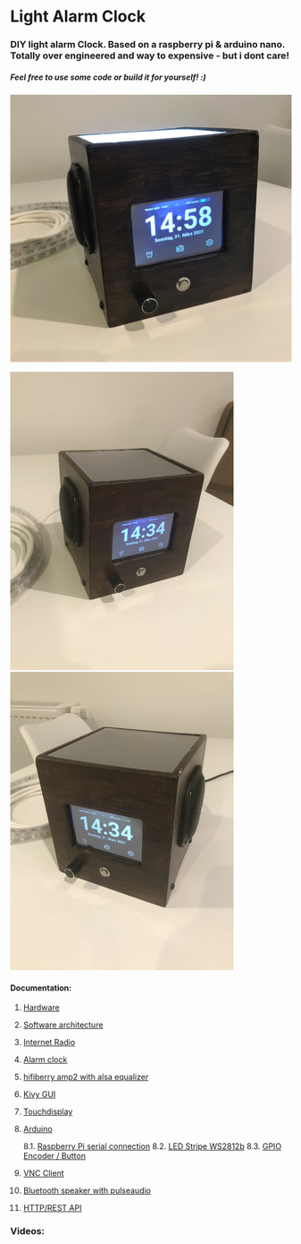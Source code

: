 # Light Alarm Clock

### DIY light alarm Clock. Based on a raspberry pi & arduino nano. Totally over engineered and way to expensive - but i dont care! 
##### Feel free to use some code or build it for yourself! :)

<p float="center">
<img src="https://github.com/lukasbenz/lightAlarmClock/blob/develop/docuImg/outside/main.JPG" width="1000" />
</p>
<p float="left">
  <img src="https://github.com/lukasbenz/lightAlarmClock/blob/develop/docuImg/outside/left.JPG" width="400" />
  <img src="https://github.com/lukasbenz/lightAlarmClock/blob/develop/docuImg/outside/right.JPG" width="400" />
</p>

#### Documentation:
 1. [Hardware](documentation/1_hardware.md)
 2. [Software architecture](documentation/2_softwareArchitecture.md)
 3. [Internet Radio](documentation/3_internetRadio)
 4. [Alarm clock](documentation/4_alarmClock)
 5. [hifiberry amp2 with alsa equalizer](documentation/5_soundcard.md) 
 6. [Kivy GUI](documentation/6_kivyGui.md)
 7. [Touchdisplay](documentation/7_touchdisplay)
 8. [Arduino](documentation/8_0_arduino)

	8.1. [Raspberry Pi serial connection](documentation/8_1_serialConnection)
	8.2. [LED Stripe WS2812b](documentation/8_2_ledStripe)
	8.3. [GPIO Encoder / Button](documentation/8_3_gpio)

 9. [VNC Client](documentation/vncClient)
 10. [Bluetooth speaker with pulseaudio](documentation/bluetoothSpeaker)
 11. [HTTP/REST API](documentation/11_restAPI)
 
### Videos:
